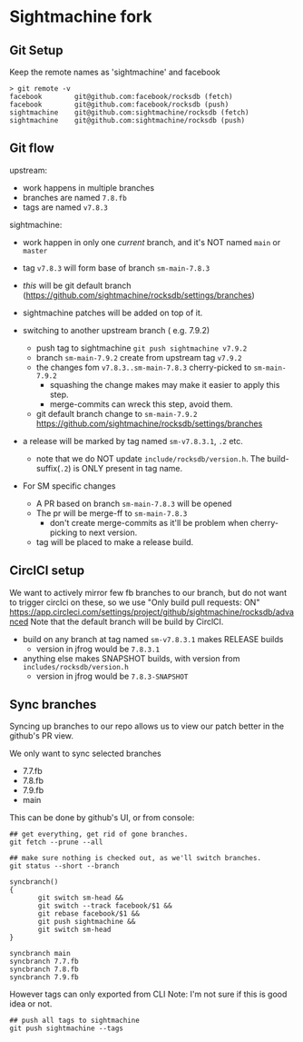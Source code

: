# Sightmachine fork

## Git Setup

Keep the remote names as 'sightmachine' and facebook

```
> git remote -v
facebook        git@github.com:facebook/rocksdb (fetch)
facebook        git@github.com:facebook/rocksdb (push)
sightmachine    git@github.com:sightmachine/rocksdb (fetch)
sightmachine    git@github.com:sightmachine/rocksdb (push)

```

## Git flow

upstream:
* work happens in multiple branches
* branches are named `7.8.fb`
* tags are named `v7.8.3`

sightmachine:
* work happen in only one _current_ branch, and it's NOT named `main` or `master`
* tag `v7.8.3` will form base of branch `sm-main-7.8.3`
* *this* will be git default branch (https://github.com/sightmachine/rocksdb/settings/branches)
* sightmachine patches will be added on top of it.

* switching to another upstream branch ( e.g. 7.9.2)
  * push tag to sightmachine `git push sightmachine v7.9.2`
  * branch `sm-main-7.9.2` create from upstream tag `v7.9.2`
  * the changes fom `v7.8.3..sm-main-7.8.3` cherry-picked to `sm-main-7.9.2`
	* squashing the change makes may make it easier to apply this step.
	* merge-commits can wreck this step, avoid them.
  * git default branch change to `sm-main-7.9.2` https://github.com/sightmachine/rocksdb/settings/branches


* a release will be marked by tag named `sm-v7.8.3.1`, `.2` etc.
  * note that we do NOT update `include/rocksdb/version.h`. The build-suffix(`.2`) is ONLY present in tag name.
* For SM specific changes
  * A PR based on branch `sm-main-7.8.3` will be opened
  * The pr will be merge-ff to `sm-main-7.8.3`
	* don't create merge-commits as it'll be problem when cherry-picking to next version.
  * tag will be placed to make a release build.


## CirclCI setup

We want to actively mirror few fb branches to our branch,
but do not want to trigger circlci on these, 
so we use "Only build pull requests: ON"
https://app.circleci.com/settings/project/github/sightmachine/rocksdb/advanced
Note that the default branch will be build by CirclCI.

* build on any branch at tag named `sm-v7.8.3.1` makes RELEASE builds
  * version in jfrog would be `7.8.3.1`
* anything else makes SNAPSHOT builds, with version from `includes/rocksdb/version.h`
  * version in jfrog would be `7.8.3-SNAPSHOT`

## Sync branches

Syncing up branches to our repo allows us to view our patch better in the 
github's PR view.

We only want to sync selected branches
* 7.7.fb
* 7.8.fb
* 7.9.fb
* main

This can be done by github's UI, or from console:

```
## get everything, get rid of gone branches.
git fetch --prune --all

## make sure nothing is checked out, as we'll switch branches.
git status --short --branch

syncbranch()
{
	   git switch sm-head &&
	   git switch --track facebook/$1 &&
	   git rebase facebook/$1 &&
	   git push sightmachine &&
	   git switch sm-head
}

syncbranch main
syncbranch 7.7.fb
syncbranch 7.8.fb
syncbranch 7.9.fb

```

However tags can only exported from CLI
Note: I'm not sure if this is good idea or not.
```
## push all tags to sightmachine
git push sightmachine --tags

```

